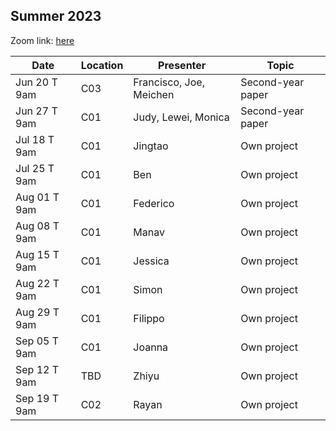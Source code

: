 ## Summer 2023

Zoom link: [here](https://uchicago.zoom.us/j/91893863163?pwd=NUZZNUJQZm9DM0FIcnprOThrSmJrZz09)

| Date          | Location  | Presenter                | Topic              |
|---------------|-----------|--------------------------|--------------------|
| Jun 20 T 9am  | C03       | Francisco, Joe, Meichen  | Second-year paper  |
| Jun 27 T 9am  | C01       | Judy, Lewei, Monica      | Second-year paper  |
| Jul 18 T 9am  | C01       | Jingtao                  | Own project        |
| Jul 25 T 9am  | C01       | Ben                      | Own project        |
| Aug 01 T 9am  | C01       | Federico                 | Own project        |
| Aug 08 T 9am  | C01       | Manav                    | Own project        |
| Aug 15 T 9am  | C01       | Jessica                  | Own project        |
| Aug 22 T 9am  | C01       | Simon                    | Own project        |
| Aug 29 T 9am  | C01       | Filippo                  | Own project        |
| Sep 05 T 9am  | C01       | Joanna                   | Own project        |
| Sep 12 T 9am  | TBD       | Zhiyu                    | Own project        |
| Sep 19 T 9am  | C02       | Rayan                    | Own project        |
